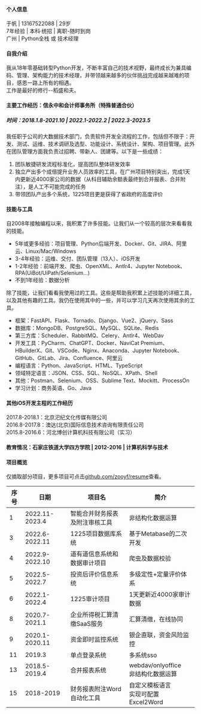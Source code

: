 #### 个人信息

于帆 | 13167522088 | 29岁
<br>7年经验 | 本科·统招 | 离职-随时到岗
<br>广州 | Python全栈 或 技术经理

#### 自我介绍

我从18年零基础转型Python开发，不断丰富自己的技术视野，最终成长为兼具编码、管理、架构能力的技术经理，并带领越来越多的伙伴挑战完成越来越难的项目，感恩一路上所有的相遇。
<br>工作是最好的修行--稻盛和夫。

#### 主要工作经历：信永中和会计师事务所（特殊普通合伙）

##### 时间：2018.1.8-2021.10 | 2022.1-2022.2 | 2022.3-2023.5

我任职于公司的大数据技术部门，负责软件开发全流程的工作，包括但不限于：开发、测试、运维、技术调研及选型、功能设计、系统设计、架构、项目管理。此外在团队管理方面我负责过招聘、带新人、团建等。以下是一些成绩：

1. 团队敏捷研发流程标准化，提高团队整体研发效率
2. 独立产出多个成倍提升业务人员效率的工具，在广州项目特别突出，完成1天内更新近4000家公司的数据（从科目辅助余额表最终到合并报表、合并附注），是人工不可能完成的任务
3. 带领团队产出多个系统，1225项目更是获得了省政府的高度评价

#### 技能与工具

自2008年接触编程以来，我积累了许多技能。让我们从一个较高的层次来看看我的技能。

* 5年或更多经验：项目管理、Python后端开发、Docker、Git、JIRA、阿里云、Linux/Mac/Windows
* 3-4年经验：运维、交付、团队管理（13人）、iOS开发
* 1-2年经验：前端开发、爬虫、OpenXML、Antlr4、Jupyter Notebook、RPA(UiBot/UiPath/Selenium...)
* 不到1年经验：数据分析

除了技能，让我们看看我使用过的工具。这些是帮助我积累上述技能的详细工具，以及其他有趣的工具。我仍在使用其中的一些，并可以学习几天再次使用其余的工具。

* 框架：FastAPI、Flask、Tornado、Django、Vue2、jQuery、Sass
* 数据库：MongoDB、PostgreSQL、MySQL、SQLite、Redis
* 第三方库：Scheduler、RabbitMQ、Celery、Antlr4、WebDav
* 开发工具：PyCharm、ChatGPT、Docker、NaviCat Premium、HBuilderX、Git、VSCode、Nginx、Anaconda、Jupyter Notebook、GitHub、GitLab、Jira、Confluence、阿里云
* 编程语言：Python、JavaScript、HTML、TypeScript
* 领域特定语言：JSON、CSS、SQL、NoSQL、XPath、Shell
* 其他：Postman、Selenium、OSS、Sublime Text、Mockitt、ProcessOn
* 学习计划：商务英语、Go、Java

#### 其他iOS开发主程的工作经历

2017.8-2018.1：北京汜纪文化传媒有限公司<br>
2016.8-2017.8：澳达(北京)国际信息技术咨询有限责任公司<br>
2015.8-2016.6：河北博创计算机科技有限公司（实习）

#### 教育情况：石家庄铁道大学四方学院 | 2012-2016 | 计算机科学与技术

#### 项目概览

仅摘取部分项目，更多项目可点击[github.com/zooyf/resume](https://github.com/zooyf/resume)查看。

序号|日期|项目名|简介
--- | --- | ---- | ---
1 | 2022.11-2023.4 | 智能合并财务报表及附注审核工具 | 非结构化数据运算
3 | 2022.6-2022.11 | 1225项目数据库系统 | 基于Metabase的二次开发
4 | 2022.9-2022.10 | 道有道信息系统和数据审计项目 | 爬虫及数据校验
5 | 2022.5-2022.7 | 投资后评价信息系统 | 多级定性+定量评价体系
6 | 2022.1-2022.4 | 1225审计项目 | 1天更新近4000家审计数据
8 | 2020.7-2021.1 | 企业所得税汇算清缴SaaS服务 | 汇算清缴，在线协同
9 | 2020.1-2020.11 | 资金即时监控系统 | 银企直联，资金风险监控
11 | 2019.3 | 单点登录系统 | 多系统sso
13 | 2018.5-2019.4 | 合并报表系统 | webdav/onlyoffice<br>非结构化数据运算
15 | 2018-2019 | 财务报表附注Word自动化工具 | 自定义模板语言<br>实现可配置Excel2Word
